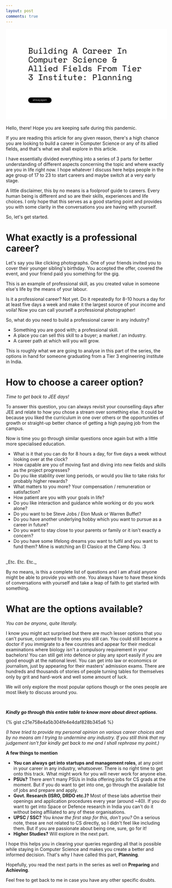 ```yaml
---
layout: post
comments: true
---
```


![Building A Career In Computer Science & Allied Fields From Tier 3 Institute: Planning - Header](../assets/images/building-career-in-cs-1.jpg)

Hello, there! Hope you are keeping safe during this pandemic.

If you are reading this article for any given reason, there's a high chance you are looking to build a career in Computer Science or any of its allied fields, and that's what we shall explore in this article.

I have essentially divided everything into a series of 3 parts for better understanding of different aspects concerning the topic and where exactly are you in life right now. I hope whatever I discuss here helps people in the age group of 17 to 23 to start careers and maybe switch at a very early stage.

A little disclaimer, this by no means is a foolproof guide to careers. Every human being is different and so are their skills, experiences and life choices. I only hope that this serves as a good starting point and provides you with some clarity in the conversations you are having with yourself.

So, let's get started.

# What exactly is a professional career?
Let's say you like clicking photographs. One of your friends invited you to cover their younger sibling's birthday. You accepted the offer, covered the event, and your friend paid you something for the gig. 

This is an example of professional skill, as you created value in someone else's life by the means of your labour. 

Is it a professional career? Not yet. Do it repeatedly for 8-10 hours a day for at least five days a week and make it the largest source of your income and voila! Now you can call yourself a professional photographer!

So, what do you need to build a professional career in any industry?
* Something you are good with; a professional skill.
* A place you can sell this skill to a buyer; a market / an industry.
* A career path at which will you will grow.

This is roughly what we are going to analyse in this part of the series, the options in hand for someone graduating from a Tier 3 engineering institute in India.

# How to choose a career option?

_Time to get back to JEE days!_

To answer this question, you can always revisit your counselling days after JEE and relate to how you chose a stream over something else. It could be because you liked the curriculum in one over others or the opportunities of growth or straight-up better chance of getting a high paying job from the campus.

Now is time you go through similar questions once again but with a little more specialised education.
* What is it that you can do for 8 hours a day, for five days a week without looking over at the clock?
* How capable are you of moving fast and diving into new fields and skills as the project progresses?
* Do you like stability over long periods, or would you like to take risks for probably higher rewards?
* What matters to you more? Your compensation / remuneration or satisfaction?
* How patient are you with your goals in life?
* Do you like interaction and guidance while working or do you work alone?
* Do you want to be Steve Jobs / Elon Musk or Warren Buffet?
* Do you have another underlying hobby which you want to pursue as a career in future?
* Do you want to stay close to your parents or family or it isn't exactly a concern?
* Do you have some lifelong dreams you want to fulfil and you want to fund them? Mine is watching an El Clasico at the Camp Nou. :3
<br/>
_Etc. Etc. Etc._

By no means, is this a complete list of questions and I am afraid anyone might be able to provide you with one. You always have to have these kinds of conversations with yourself and take a leap of faith to get started with something.

# What are the options available?

_You can be anyone, quite literally._

I know you might act surprised but there are much lesser options that you can't pursue, compared to the ones you still can. You could still become a doctor if you immigrate to a few countries and appear for their medical examinations where biology isn't a compulsory requirement in your bachelors! You can still get into defence or play any sport easily if you are good enough at the national level. You can get into law or economics or journalism, just by appearing for their masters' admission exams. There are hundreds and thousands of stories of people turning tables for themselves only by grit and hard-work and well some amount of luck.

We will only explore the most popular options though or the ones people are most likely to discuss around you.  

<br/>

**_Kindly go through this entire table to know more about direct options._**

{% gist c21e758e4a5b304fe4e4daf828b345a6 %}

_(I have tried to provide my personal opinion on various career choices and by no means am I trying to undermine any industry. If you still think that my judgement isn't fair kindly get back to me and I shall rephrase my point.)_

**A few things to mention**
* **You can always get into startups and management roles**, at any point in your career in any industry, whatsoever. There is no right time to get onto this track. What might work for you will never work for anyone else.
* **PSUs?** There aren't many PSUs in India offering jobs for CS grads at the moment. But if you do want to get into one, go through the available list of jobs and prepare and apply.
* **Govt. Research (ISRO, DRDO etc.)?** Most of these labs advertise their openings and application procedures every year (around ~40). If you do want to get into Space or Defence research in India you can't do it without being affiliated to any of these organisations.
* **UPSC / SSC?** _You know the first step for this, don't you?_ On a serious note, these are not related to CS directly, so I didn't feel like including them. But if you are passionate about being one, sure, go for it!
* **Higher Studies?** Will explore in the next part.

I hope this helps you in clearing your queries regarding all that is possible while staying in Computer Science and makes you create a better and informed decision. That's why I have called this part, **Planning**.

Hopefully, you read the next parts in the series as well on **Preparing** and **Achieving**.

Feel free to get back to me in case you have any other specific doubts.
